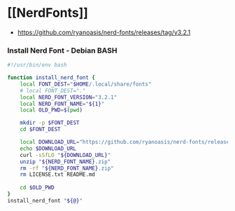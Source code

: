 # [[NerdFonts]]

- https://github.com/ryanoasis/nerd-fonts/releases/tag/v3.2.1

### Install Nerd Font - Debian BASH 

```bash
#!/usr/bin/env bash

function install_nerd_font {
	local FONT_DEST="$HOME/.local/share/fonts"
	# local FONT_DEST="."
    local NERD_FONT_VERSION="3.2.1"
	local NERD_FONT_NAME="${1}"
	local OLD_PWD=$(pwd)

	mkdir -p $FONT_DEST
	cd $FONT_DEST

    local DOWNLOAD_URL="https://github.com/ryanoasis/nerd-fonts/releases/download/v${NERD_FONT_VERSION}/${NERD_FONT_NAME}.zip"
	echo $DOWNLOAD_URL
    curl -sSfLO "${DOWNLOAD_URL}"
	unzip "${NERD_FONT_NAME}.zip"
    rm -rf "${NERD_FONT_NAME}.zip"
    rm LICENSE.txt README.md 
	
	cd $OLD_PWD
}
install_nerd_font "${@}"
```

